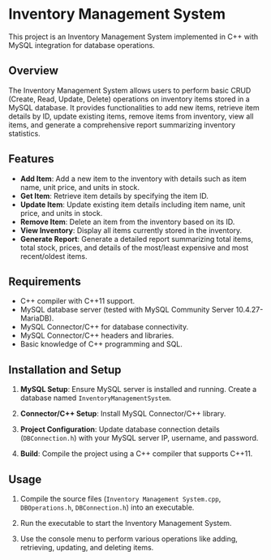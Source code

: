 # Inventory Management System

This project is an Inventory Management System implemented in C++ with MySQL integration for database operations.

## Overview

The Inventory Management System allows users to perform basic CRUD (Create, Read, Update, Delete) operations on inventory items stored in a MySQL database. It provides functionalities to add new items, retrieve item details by ID, update existing items, remove items from inventory, view all items, and generate a comprehensive report summarizing inventory statistics.

## Features

- **Add Item**: Add a new item to the inventory with details such as item name, unit price, and units in stock.
- **Get Item**: Retrieve item details by specifying the item ID.
- **Update Item**: Update existing item details including item name, unit price, and units in stock.
- **Remove Item**: Delete an item from the inventory based on its ID.
- **View Inventory**: Display all items currently stored in the inventory.
- **Generate Report**: Generate a detailed report summarizing total items, total stock, prices, and details of the most/least expensive and most recent/oldest items.

## Requirements

- C++ compiler with C++11 support.
- MySQL database server (tested with MySQL Community Server 10.4.27-MariaDB).
- MySQL Connector/C++ for database connectivity.
- MySQL Connector/C++ headers and libraries.
- Basic knowledge of C++ programming and SQL.

## Installation and Setup

1. **MySQL Setup**: Ensure MySQL server is installed and running. Create a database named `InventoryManagementSystem`.
   
2. **Connector/C++ Setup**: Install MySQL Connector/C++ library.

3. **Project Configuration**: Update database connection details (`DBConnection.h`) with your MySQL server IP, username, and password.

4. **Build**: Compile the project using a C++ compiler that supports C++11.

## Usage

1. Compile the source files (`Inventory Management System.cpp`, `DBOperations.h`, `DBConnection.h`) into an executable.
   
2. Run the executable to start the Inventory Management System.

3. Use the console menu to perform various operations like adding, retrieving, updating, and deleting items.
